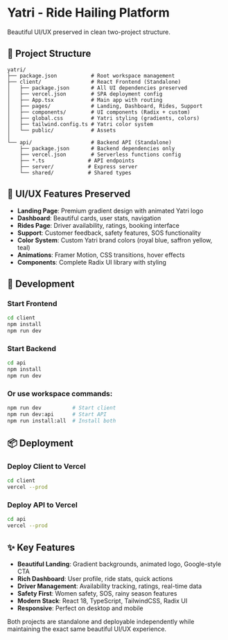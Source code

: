 # Yatri - Ride Hailing Platform

Beautiful UI/UX preserved in clean two-project structure.

## 📁 Project Structure

```
yatri/
├── package.json           # Root workspace management
├── client/                # React Frontend (Standalone)
│   ├── package.json       # All UI dependencies preserved
│   ├── vercel.json        # SPA deployment config
│   ├── App.tsx            # Main app with routing
│   ├── pages/             # Landing, Dashboard, Rides, Support
│   ├── components/        # UI components (Radix + custom)
│   ├── global.css         # Yatri styling (gradients, colors)
│   ├── tailwind.config.ts # Yatri color system
│   └── public/            # Assets
│
└── api/                   # Backend API (Standalone)
    ├── package.json       # Backend dependencies only
    ├── vercel.json        # Serverless functions config
    ├── *.ts              # API endpoints
    ├── server/           # Express server
    └── shared/           # Shared types
```

## 🎨 UI/UX Features Preserved

- **Landing Page**: Premium gradient design with animated Yatri logo
- **Dashboard**: Beautiful cards, user stats, navigation
- **Rides Page**: Driver availability, ratings, booking interface
- **Support**: Customer feedback, safety features, SOS functionality
- **Color System**: Custom Yatri brand colors (royal blue, saffron yellow, teal)
- **Animations**: Framer Motion, CSS transitions, hover effects
- **Components**: Complete Radix UI library with styling

## 🚀 Development

### Start Frontend

```bash
cd client
npm install
npm run dev
```

### Start Backend

```bash
cd api
npm install
npm run dev
```

### Or use workspace commands:

```bash
npm run dev          # Start client
npm run dev:api      # Start API
npm run install:all  # Install both
```

## 📦 Deployment

### Deploy Client to Vercel

```bash
cd client
vercel --prod
```

### Deploy API to Vercel

```bash
cd api
vercel --prod
```

## ✨ Key Features

- **Beautiful Landing**: Gradient backgrounds, animated logo, Google-style CTA
- **Rich Dashboard**: User profile, ride stats, quick actions
- **Driver Management**: Availability tracking, ratings, real-time data
- **Safety First**: Women safety, SOS, rainy season features
- **Modern Stack**: React 18, TypeScript, TailwindCSS, Radix UI
- **Responsive**: Perfect on desktop and mobile

Both projects are standalone and deployable independently while maintaining the exact same beautiful UI/UX experience.
